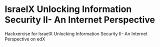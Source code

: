 # IsraelX Unlocking Information Security II- An Internet Perspective
 Hackxercise for IsraelX Unlocking Information Security II- An Internet Perspective on edX
